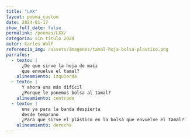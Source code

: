 ```yaml
---
title: "LXX"
layout: poema_custom
date: 2024-01-17
show_full_date: false
permalink: /poemas/LXX/
categoria: sin titulo 2024
autor: Carlos Wolf
referencia_img: /assets/imagenes/tamal-hoja-bolsa-plastico.png
parrafos:
  - texto: |
      ¿De que sirve la hoja de maíz
      que envuelve el tamal?
    alineamiento: izquierda
  - texto: |
      Y ahora una más difícil
      ¿Porque le ponemos bolsa al tamal?
    alineamiento: centrado
  - texto: |
      una ya para la banda despierta
      desde temprano
      ¿Para que sirve el plástico en la bolsa que envuelve el tamal?
    alineamiento: derecha
---
```

